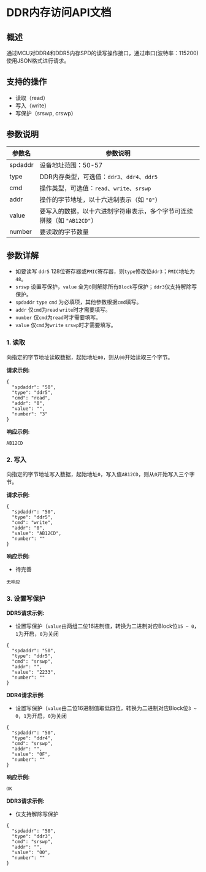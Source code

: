 # DDR内存访问API文档

## 概述
通过MCU对DDR4和DDR5内存SPD的读写操作接口，通过串口(波特率：115200)使用JSON格式进行请求。

## 支持的操作
- 读取（read）
- 写入（write）
- 写保护（srswp, crswp）

## 参数说明

| 参数名  | 参数说明 |
|----|----|
| spdaddr | 设备地址范围：50-57 |
| type    |DDR内存类型，可选值：`ddr3`、`ddr4`、`ddr5` |
| cmd     | 操作类型，可选值：`read`、`write`、`srswp` |
| addr    | 操作的字节地址，以十六进制表示（如 `"0"`）    |
| value   |要写入的数据，以十六进制字符串表示，多个字节可连续拼接（如 `"AB12CD"`）|
| number  | 要读取的字节数量|

## 参数详解
- 如要读写 `ddr5` 128位寄存器或`PMIC`寄存器，则`type`修改位`ddr3`；`PMIC`地址为`48`。
- `srswp` 设置写保护，`value` 全为`0`则解除所有`Block`写保护；`ddr3`仅支持解除写保护。
- `spdaddr` `type` `cmd` 为必填项，其他参数根据`cmd`填写。
- `addr` 仅`cmd`为`read` `write`时才需要填写。
- `number` 仅`cmd`为`read`时才需要填写。
- `value` 仅`cmd`为`write` `srswp`时才需要填写。

### 1. 读取
向指定的字节地址读取数据，起始地址`00`，则从`00`开始读取三个字节。

**请求示例:**
```
{
  "spdaddr": "50",
  "type": "ddr5",
  "cmd": "read",
  "addr": "0",
  "value": "",
  "number": "3"  
}
```

**响应示例:**
```
AB12CD
```

### 2. 写入
向指定的字节地址写入数据，起始地址`0`，写入值`AB12CD`，则从`0`开始写入三个字节。

**请求示例:**
```
{
  "spdaddr": "50",
  "type": "ddr5",
  "cmd": "write",
  "addr": "0",
  "value": "AB12CD",
  "number": ""
}
```

**响应示例:**   

 - 待完善
```
无响应
```

### 3. 设置写保护

**DDR5请求示例:**
 - 设置写保护（`value`由两组二位16进制值，转换为二进制对应Block位`15 ~ 0`，`1`为开启，`0`为关闭

```
{
  "spdaddr": "50",
  "type": "ddr5",
  "cmd": "srswp",
  "addr": "",
  "value": "2233",
  "number": ""
}
```

**DDR4请求示例:**
 - 设置写保护（`value`由二位16进制值取低四位，转换为二进制对应Block位`3 ~ 0`，`1`为开启，`0`为关闭
 
```
{
  "spdaddr": "50",
  "type": "ddr4",
  "cmd": "srswp",
  "addr": "",
  "value": "0F",
  "number": ""
}
```

**响应示例:**
```
OK
```

**DDR3请求示例:**
 - 仅支持解除写保护
 
```
{
  "spdaddr": "50",
  "type": "ddr3",
  "cmd": "srswp",
  "addr": "",
  "value": "00",
  "number": ""
}
```


